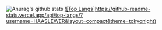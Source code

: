 ![Anurag's github stats](https://github-readme-stats.vercel.app/api?username=HAASLEWER&count_private=true&show_icons=true&theme=tokyonight)
[![Top Langs]https://github-readme-stats.vercel.app/api/top-langs/?username=HAASLEWER&layout=compact&theme=tokyonight)](https://github.com/anuraghazra/github-readme-stats)
